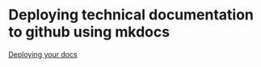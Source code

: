 # Deploying technical documentation to github using mkdocs

[Deploying your docs](https://www.mkdocs.org/user-guide/deploying-your-docs/#deploying-your-docs)


